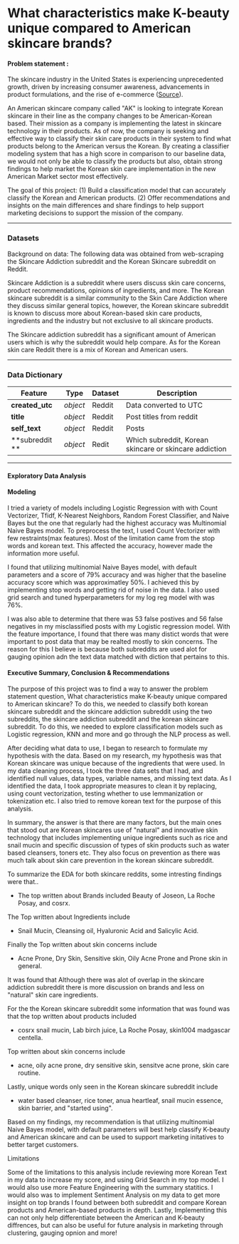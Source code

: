 # What characteristics make K-beauty unique compared to American skincare brands?
#### Problem statement :

The skincare industry in the United States is experiencing unprecedented growth, driven by increasing consumer awareness, advancements in product formulations, and the rise of e-commerce ([Source](https://illuminationconsulting.com/2024/06/25/)).

An American skincare company called "AK" is looking to integrate Korean skincare in their line as the company changes to be American-Korean based. Their mission as a company is implementing the latest in skincare technology in their products. As of now, the company is seeking and effective way to classify their skin care products in their system to find what products belong to the American versus the Korean. By creating a classifier modeling system that has a high score in comparison to our baseline data, we would not only be able to classify the products but also, obtain strong findings to help market the Korean skin care implementation in the new American Market sector most effectively. 


The goal of this project: (1) Build a classification model that can accurately classify the Korean and American products. (2) Offer recommendations and insights on the main differences and share findings to help support marketing decisions to support the mission of the company.

---

### Datasets ###
Background on data: The following data was obtained from web-scraping the Skincare Addiction subreddit and the Korean Skincare subreddit on Reddit. 

Skincare Addiction is a subreddit where users discuss skin care concerns, product recommendations, opinions of ingredients, and more. The Korean skincare subreddit is a similar community to the Skin Care Addiction where they discuss similar general topics, however, the Korean skincare subreddit is known to discuss more about Korean-based skin care products, ingredients and the industry but not exclusive to all skincare products. 

The Skincare addiction subreddit has a significant amount of American users which is why the subreddit would help compare. As for the Korean skin care Reddit there is a mix of Korean and American users. 

---

### Data Dictionary ###


|Feature|Type|Dataset|Description|
|---|---|---|---|
|**created_utc**|*object*|Reddit|Data converted to UTC| 
|**title**|*object*|Reddit|Post titles from reddit|
|**self_text**|*object*|Reddit|Posts|
|**subreddit **|*object*|Redit|Which subreddit, Korean skincare or skincare addiction|


---
#### Exploratory Data Analysis



#### Modeling 
I tried a variety of models including Logistic Regression with with Count Vectorizer, Tfidf, K-Nearest Neighbors, Random Forest Classifier, and Naive Bayes but the one that regularly had the highest accuracy was Multinomial Naive Bayes model. To preprocess the text, I used Count Vectorizer with few restraints(max features). Most of the limitation came from the stop words and korean text. This affected the accuracy, however made the information more useful.

I found that utilizing multinomial Naive Bayes model, with default parameters and a score of 79% accuracy and was higher that the baseline accuracy score which was approximatley 50%. I achieved this by implementing stop words and getting rid of noise in the data. I also used grid search and tuned hyperparameters for my log reg model with was 76%.

I was also able to determine that there was 53 false postives and 56 false negatives in my misclassified posts with my Logistic regression model. With the feature importance, I found that there was many distict words that were important to post data that may be realted mostly to skin concerns. The reason for this I believe is because both subreddits are used alot for gauging opinion adn the text data matched with diction that pertains to this.

#### Executive Summary, Conclusion & Recommendations

The purpose of this project was to find a way to answer the problem statement question, What characteristics make K-beauty unique compared to American skincare? To do this, we needed to classify both korean skincare subreddit and the skincare addiction subreddit using the two subreddits, the skincare addiction subreddit and the korean skincare subreddit. To do this, we needed to explore classification models such as Logistic regression, KNN and more and go through the NLP process as well. 

After deciding what data to use, I began to research to formulate my hypothesis with the data. Based on my research, my hypothesis was that Korean skincare was unique because of the ingredients that were used. In my data cleaning process, I took the three data sets that I had, and identified null values, data types, variable names, and missing text data. As I identified the data, I took appropriate measures to clean it by replacing, using count vectorization, testing whether to use lemmanization or tokenization etc. I also tried to remove korean text for the purpose of this analysis.

In summary, the answer is that there are many factors, but the main ones that stood out are Korean skincares use of "natural" and innovative skin technology that includes implementing unique ingredients such as rice and snail mucin and specific discussion of types of skin products such as water based cleansers, toners etc. They also focus on prevention as there was much talk about skin care prevention in the korean skincare subreddit.

To summarize the EDA for both skincare reddits, some intresting findings were that.. 
- The top written about Brands included Beauty of Joseon, La Roche Posay, and cosrx.

The Top written about Ingredients include 
- Snail Mucin, Cleansing oil, Hyaluronic Acid and Salicylic Acid.

Finally the Top written about skin concerns include 
- Acne Prone, Dry Skin, Sensitive skin, Oily Acne Prone and Prone skin in general.

It was found that Although there was alot of overlap in the skincare addiction subreddit there is more discussion on brands and less on "natural" skin care ingredients.

For the the Korean skincare subreddit some information that was found was that the top written about products included
- cosrx snail mucin, Lab birch  juice, La Roche Posay, skin1004 madgascar centella.

Top written about skin concerns include 
- acne, oily acne prone, dry sensitive skin, sensitve acne prone, skin care routine.

Lastly, unique words only seen in the Korean skincare subreddit include
- water based cleanser, rice toner, anua heartleaf,  snail mucin essence,  skin barrier, and "started using".

Based on my findings, my recommendation is that utilizing multinomial Naive Bayes model, with default parameters will best help classify K-beauty and American skincare and can be used to support marketing initatives to better target customers.


Limitations

Some of the limitations to this analysis include reviewing more Korean Text in my data to increase my score, and using Grid Search in my top model. I would also use more Feature Engineering with the summary statitics. I would also was to implement Sentiment Analysis on my data to get more insight on top brands I found between both subreddit and compare Korean products and American-based products in depth. Lastly,  Implementing this can not only help differentiate between the American and K-beauty diffrences, but can also be useful for future analysis in marketing through clustering, gauging opnion and more! 
